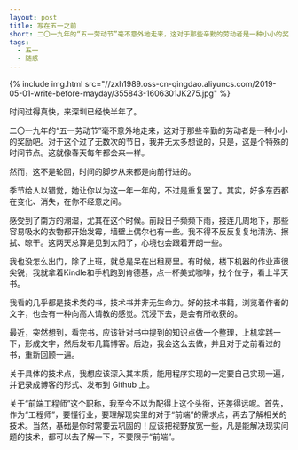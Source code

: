 ```yaml
---
layout: post
title: 写在五一之前
short: 二〇一九年的“五一劳动节”毫不意外地走来，这对于那些辛勤的劳动者是一种小小的奖励吧。对于这个过了无数次的节日，我并无太多想说的，只是，这是个特殊的时间节点。这就像春天每年都会来一样
tags:
  - 五一
  - 随感
---
```


{% include img.html src="//zxh1989.oss-cn-qingdao.aliyuncs.com/2019-05-01-write-before-mayday/355843-1606301JK275.jpg" %}

时间过得真快，来深圳已经快半年了。

二〇一九年的“五一劳动节”毫不意外地走来，这对于那些辛勤的劳动者是一种小小的奖励吧。对于这个过了无数次的节日，我并无太多想说的，只是，这是个特殊的时间节点。这就像春天每年都会来一样。

然而，这不是轮回，时间的脚步从来都是向前行进的。

季节给人以错觉，她让你以为这一年一年的，不过是重复罢了。其实，好多东西都在变化、消失，在你不经意之间。

感受到了南方的潮湿，尤其在这个时候。前段日子频频下雨，接连几周地下，那些容易吸水的衣物都开始发霉，墙壁上偶尔也有一些。我不得不反反复复地清洗、擦拭、晾干。这两天总算是见到太阳了，心境也会跟着开朗一些。

我也没怎么出门，除了上班，就总是呆在出租房里。有时候，楼下机器的作业声很尖锐，我就拿着Kindle和手机跑到肯德基，点一杯美式咖啡，找个位子，看上半天书。

我看的几乎都是技术类的书，技术书并非无生命力。好的技术书籍，浏览着作者的文字，也会有一种向高人请教的感觉。沉浸下去，是会有所收获的。

最近，突然想到，看完书，应该针对书中提到的知识点做一个整理，上机实践一下，形成文字，然后发布几篇博客。后边，我会这么去做，并且对于之前看过的书，重新回顾一遍。

关于具体的技术点，我想应该深入其本质，能用程序实现的一定要自己实现一遍，并记录成博客的形式、发布到 Github 上。

关于“前端工程师”这个职称，我至今不以为配得上这个头衔，还差得远呢。首先，作为“工程师”，要懂行业，要理解现实里的对于“前端”的需求点，再去了解相关的技术。当然，基础是你时常要去巩固的！应该把视野放宽一些，凡是能解决现实问题的技术，都可以去了解一下，不要限于“前端”。